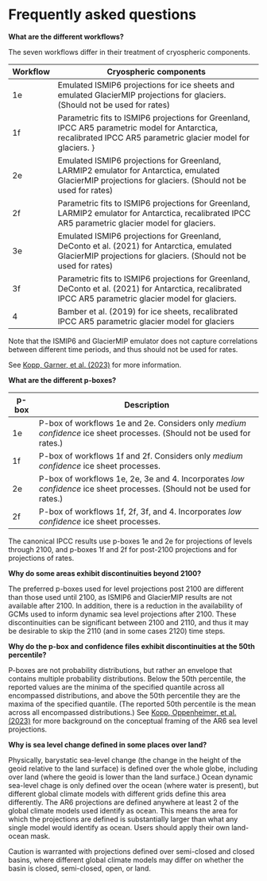 # Frequently asked questions

**What are the different workflows?**

The seven workflows differ in their treatment of cryospheric components.

| Workflow | Cryospheric components |
|----------|------------------------|
| 1e | Emulated ISMIP6 projections for ice sheets and emulated GlacierMIP projections for glaciers. (Should not be used for rates) |
| 1f | Parametric fits to ISMIP6 projections for Greenland, IPCC AR5 parametric model for Antarctica, recalibrated IPCC AR5 parametric glacier model for glaciers. }
| 2e | Emulated ISMIP6 projections for Greenland, LARMIP2 emulator for Antarctica, emulated GlacierMIP projections for glaciers. (Should not be used for rates) |
| 2f | Parametric fits to ISMIP6 projections for Greenland, LARMIP2 emulator for Antarctica, recalibrated IPCC AR5 parametric glacier model for glaciers. |
| 3e | Emulated ISMIP6 projections for Greenland, DeConto et al. (2021) for Antarctica, emulated GlacierMIP projections for glaciers. (Should not be used for rates) |
| 3f | Parametric fits to ISMIP6 projections for Greenland, DeConto et al. (2021) for Antarctica, recalibrated IPCC AR5 parametric glacier model for glaciers. |
| 4 | Bamber et al. (2019) for ice sheets, recalibrated IPCC AR5 parametric glacier model for glaciers |

Note that the ISMIP6 and GlacierMIP emulator does not capture correlations between different time periods, and thus should not be used for rates.

See [Kopp, Garner, et al. (2023)](https://doi.org/10.5194/gmd-16-7461-2023) for more information.

**What are the different p-boxes?**

| p-box | Description |
|-------|-------------|
| 1e | P-box of workflows 1e and 2e. Considers only *medium confidence* ice sheet processes. (Should not be used for rates.) |
| 1f | P-box of workflows 1f and 2f. Considers only *medium confidence* ice sheet processes. |
| 2e | P-box of workflows 1e, 2e, 3e and 4. Incorporates *low confidence* ice sheet processes.  (Should not be used for rates.)  |
| 2f | P-box of workflows 1f, 2f, 3f, and 4. Incorporates *low confidence* ice sheet processes. |

The canonical IPCC results use p-boxes 1e and 2e for projections of levels through 2100, and p-boxes 1f and 2f for post-2100 projections and for projections of rates.

**Why do some areas exhibit discontinuities beyond 2100?**

The preferred p-boxes used for level projections post 2100 are different than those used until 2100, as ISMIP6 and GlacierMIP results are not available after 2100. In addition, there is a reduction in the availability of GCMs used to inform dynamic sea level projections after 2100. These discontinuities can be significant between 2100 and 2110, and thus it may be desirable to skip the 2110 (and in some cases 2120) time steps.

**Why do the p-box and confidence files exhibit discontinuities at the 50th percentile?**

P-boxes are not probability distributions, but rather an envelope that contains multiple probability distributions. Below the 50th percentile, the reported values are the minima of the specified quantile across all encompassed distributions, and above the 50th percentile they are the maxima of the specified quantile. (The reported 50th percentile is the mean across all encompassed distributions.) See [Kopp, Oppenheimer, et al. (2023)](https://doi.org/10.7282/00000382) for more background on the conceptual framing of the AR6 sea level projections.

**Why is sea level change defined in some places over land?**

Physically, barystatic sea-level change (the change in the height of the geoid relative to the land surface) is defined over
the whole globe, including over land (where the geoid is lower than the land surface.)
Ocean dynamic sea-level chage is only defined over the ocean
(where water is present), but different global climate models with
different grids define this area differently. 
The AR6 projections are defined anywhere at least 2 of the
global climate models used identify as ocean. This means the area
for which the projections are defined is substantially
larger than what any single model would identify as ocean. Users should apply
their own land-ocean mask.

Caution is warranted with projections defined over semi-closed
and closed basins, where different global climate models
may differ on whether the basin is closed, semi-closed, open,
or land.